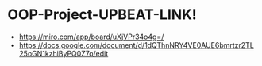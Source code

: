 # OOP-Project-UPBEAT-LINK!
- https://miro.com/app/board/uXjVPr34o4g=/
- https://docs.google.com/document/d/1dQThnNRY4VE0AUE6bmrtzr2TL25oGN1kzhiByPQ0Z7o/edit